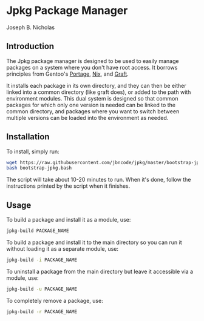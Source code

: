 Jpkg Package Manager
====================

Joseph B. Nicholas


Introduction
------------

The Jpkg package manager is designed to be used to easily manage packages on
a system where you don't have root access.  It borrows principles from Gentoo's
[Portage](https://wiki.gentoo.org/wiki/Portage), [Nix](https://nixos.org/nix/),
and [Graft](http://peters.gormand.com.au/Home/tools).

It installs each package in its own directory, and they can then be either
linked into a common directory (like graft does), or added to the path with
environment modules.  This dual system is designed so that common packages for
which only one version is needed can be linked to the common directory, and
packages where you want to switch between multiple versions can be loaded into
the environment as needed.


Installation
------------

To install, simply run:

```bash
wget https://raw.githubusercontent.com/jbncode/jpkg/master/bootstrap-jpkg.bash # or use `curl -O` instead of wget on OS X
bash bootstrap-jpkg.bash
```

The script will take about 10-20 minutes to run.  When it's done, follow the
instructions printed by the script when it finishes.


Usage
-----

To build a package and install it as a module, use:

```bash
jpkg-build PACKAGE_NAME
```

To build a package and install it to the main directory so you can run it without loading it as a separate module, use:

```bash
jpkg-build -i PACKAGE_NAME
```
To uninstall a package from the main directory but leave it accessible via a module, use:

```bash
jpkg-build -u PACKAGE_NAME
```

To completely remove a package, use:

```bash
jpkg-build -r PACKAGE_NAME
```
